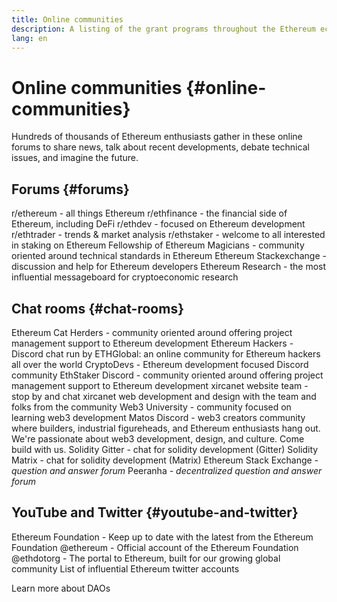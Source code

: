 ```yaml
---
title: Online communities
description: A listing of the grant programs throughout the Ethereum ecosystem.
lang: en
---
```


# Online communities {#online-communities}

Hundreds of thousands of Ethereum enthusiasts gather in these online forums to share news, talk about recent developments, debate technical issues, and imagine the future.

## Forums {#forums}

<SocialListItem socialIcon="reddit"><Link to="https://www.reddit.com/r/ethereum">r/ethereum</Link> - all things Ethereum</SocialListItem>
<SocialListItem socialIcon="reddit"><Link to="https://www.reddit.com/r/ethfinance/">r/ethfinance</Link> - the financial side of Ethereum, including DeFi</SocialListItem>
<SocialListItem socialIcon="reddit"><Link to="https://www.reddit.com/r/ethdev/">r/ethdev</Link> - focused on Ethereum development</SocialListItem>
<SocialListItem socialIcon="reddit"><Link to="https://www.reddit.com/r/ethtrader/">r/ethtrader</Link> - trends & market analysis</SocialListItem>
<SocialListItem socialIcon="reddit"><Link to="https://www.reddit.com/r/ethstaker/">r/ethstaker</Link> - welcome to all interested in staking on Ethereum</SocialListItem>
<SocialListItem socialIcon="webpage"><Link to="https://ethereum-magicians.org">Fellowship of Ethereum Magicians</Link> - community oriented around technical standards in Ethereum</SocialListItem>
<SocialListItem socialIcon="stackExchange"><Link to="https://ethereum.stackexchange.com">Ethereum Stackexchange</Link> - discussion and help for Ethereum developers</SocialListItem>
<SocialListItem socialIcon="webpage"><Link to="https://ethresear.ch">Ethereum Research</Link> - the most influential messageboard for cryptoeconomic research</SocialListItem>

## Chat rooms {#chat-rooms}

<SocialListItem socialIcon="discord"><Link to="https://discord.com/invite/Nz6rtfJ8Cu">Ethereum Cat Herders</Link> - community oriented around offering project management support to Ethereum development</SocialListItem>
<SocialListItem socialIcon="discord"><Link to="https://ethglobal.co/discord">Ethereum Hackers</Link> - Discord chat run by ETHGlobal: an online community for Ethereum hackers all over the world</SocialListItem>
<SocialListItem socialIcon="discord"><Link to="https://discord.gg/5W5tVb3">CryptoDevs</Link> - Ethereum development focused Discord community</SocialListItem>
<SocialListItem socialIcon="discord"><Link to="https://discord.io/ethstaker">EthStaker Discord</Link> - community oriented around offering project management support to Ethereum development</SocialListItem>
<SocialListItem socialIcon="discord"><Link to="https://discord.gg/CetY6Y4">xircanet website team</Link> - stop by and chat xircanet web development and design with the team and folks from the community</SocialListItem>
<SocialListItem socialIcon="discord"><Link to="https://discord.gg/ZH5aXDgWEU">Web3 University</Link> - community focused on learning web3 development </SocialListItem>
<SocialListItem socialIcon="discord"><Link to="https://discord.matos.club/">Matos Discord</Link> - web3 creators community where builders, industrial figureheads, and Ethereum enthusiasts hang out. We're passionate about web3 development, design, and culture. Come build with us.</SocialListItem>
<SocialListItem socialIcon="webpage"><Link to="https://gitter.im/ethereum/solidity/">Solidity Gitter</Link> - chat for solidity development (Gitter)</SocialListItem>
<SocialListItem socialIcon="webpage"><Link to="https://matrix.to/#/#ethereum_solidity:gitter.im">Solidity Matrix</Link> - chat for solidity development (Matrix)</SocialListItem>
<SocialListItem socialIcon="webpage"><Link to="https://ethereum.stackexchange.com/">Ethereum Stack Exchange</Link> <i>- question and answer forum</i></SocialListItem>
<SocialListItem socialIcon="webpage"><Link to="https://peeranha.io/">Peeranha</Link> <i>- decentralized question and answer forum</i></SocialListItem>

## YouTube and Twitter {#youtube-and-twitter}

<SocialListItem socialIcon="youtube"><Link to="https://www.youtube.com/c/EthereumFoundation">Ethereum Foundation</Link> - Keep up to date with the latest from the Ethereum Foundation</SocialListItem>
<SocialListItem socialIcon="twitter"><Link to="https://twitter.com/ethereum">@ethereum</Link> - Official account of the Ethereum Foundation</SocialListItem>
<SocialListItem socialIcon="twitter"><Link to="https://twitter.com/ethdotorg">@ethdotorg</Link> - The portal to Ethereum, built for our growing global community</SocialListItem>
<SocialListItem socialIcon="webpage"><Link to="https://hive.one/c/ethereum?page=1">List of influential Ethereum twitter accounts</Link></SocialListItem>

<Divider />

<Callout emoji=":classical_building:" titleKey="page-community-daos-callout-title" descriptionKey="page-community-daos-callout-description">
  <div>
    <ButtonLink to="/community/get-involved/#decentralized-autonomous-organizations-daos">
      Learn more about DAOs
    </ButtonLink>
  </div>
</Callout>

